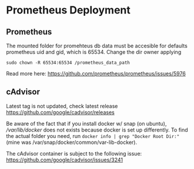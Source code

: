 # Prometheus Deployment

## Prometheus
The mounted folder for promehteus db data must be accesible for defaults prometheus uid and gid, which is 65534. 
Change the dir owner applying
  
    sudo chown -R 65534:65534 /prometheus_data_path

  

Read more here: https://github.com/prometheus/prometheus/issues/5976

  
  

## cAdvisor

Latest tag is not updated, check latest release https://github.com/google/cadvisor/releases

Be aware of the fact that if you install docker w/ snap (on ubuntu), */var/lib/docker* does not exists because docker is set up differently.
To find the actual folder you need, run `docker info | grep "Docker Root Dir:"` (mine was /var/snap/docker/common/var-lib-docker).

 
The cAdvisor container is subject to the following issue: https://github.com/google/cadvisor/issues/3241